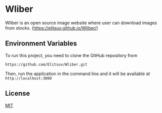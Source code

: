 
# Wliber

Wliber is an open source image website where user can download images from stocks.
(https://elitsuv.github.io/Wliber/) 


## Environment Variables

To run this project, you need to clone the GitHub repository from

`https://github.com/Elitsuv/Wliber.git`

Then, run the application in the command line and it will be available at 
`http://localhost:3000`


## License

[MIT](https://choosealicense.com/licenses/mit/)

